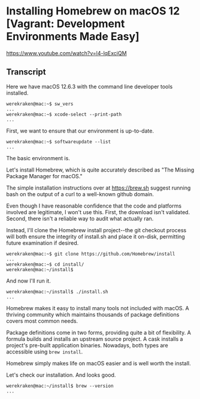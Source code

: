 # Installing Homebrew on macOS 12 [Vagrant: Development Environments Made Easy]

https://www.youtube.com/watch?v=l4-lqExciQM

## Transcript

Here we have macOS 12.6.3 with the command line developer tools installed.
```
werekraken@mac:~$ sw_vers
...
werekraken@mac:~$ xcode-select --print-path
...
```

First, we want to ensure that our environment is up-to-date.
```
werekraken@mac:~$ softwareupdate --list
...
```
The basic environment is.

Let's install Homebrew, which is quite accurately described as "The Missing Package Manager for macOS."

The simple installation instructions over at https://brew.sh suggest running bash on the output of a curl to a well-known github domain.

Even though I have reasonable confidence that the code and platforms involved are legitimate, I won't use this. First, the download isn't validated. Second, there isn't a reliable way to audit what actually ran.

Instead, I'll clone the Homebrew install project--the git checkout process will both ensure the integrity of install.sh and place it on-disk, permitting future examination if desired.
```
werekraken@mac:~$ git clone https://github.com/Homebrew/install
...
werekraken@mac:~$ cd install/
werekraken@mac:~/install$ 
```

And now I'll run it.
```
werekraken@mac:~/install$ ./install.sh
...
```

Homebrew makes it easy to install many tools not included with macOS. A thriving community which maintains thousands of package definitions covers most common needs.

Package definitions come in two forms, providing quite a bit of flexibility. A formula builds and installs an upstream source project. A cask installs a project's pre-built application binaries. Nowadays, both types are accessible using `brew install`.

Homebrew simply makes life on macOS easier and is well worth the install.

Let's check our installation. And looks good.
```
werekraken@mac:~/install$ brew --version
...
```
